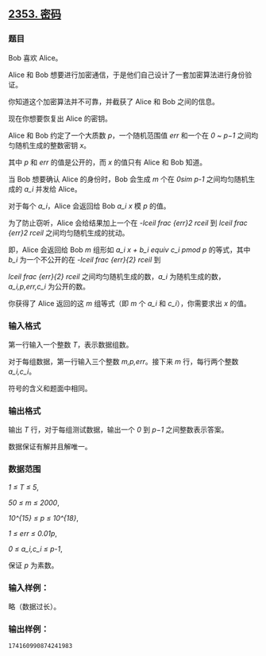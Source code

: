 ## [2353. 密码](https://www.acwing.com/problem/content/2355/)

### 题目

Bob 喜欢 Alice。

Alice 和 Bob 想要进行加密通信，于是他们自己设计了一套加密算法进行身份验证。

你知道这个加密算法并不可靠，并截获了 Alice 和 Bob 之间的信息。

现在你想要恢复出 Alice 的密钥。

Alice 和 Bob 约定了一个大质数 *p*，一个随机范围值 *err* 和一个在 *0 ~ p−1* 之间均匀随机生成的整数密钥 *x*。

其中 *p* 和 *err* 的值是公开的，而 *x* 的值只有 Alice 和 Bob 知道。

当 Bob 想要确认 Alice 的身份时，Bob 会生成 *m* 个在 *0sim p-1* 之间均匀随机生成的 *a_i* 并发给 Alice。

对于每个 *a_i*，Alice 会返回给 Bob *a_i x* 模 *p* 的值。

为了防止窃听，Alice 会给结果加上一个在 *-lceil frac {err}2 rceil* 到 *lceil frac {err}2 rceil* 之间均匀随机生成的扰动。

即，Alice 会返回给 Bob *m* 组形如 *a_i x + b_i equiv c_i pmod p* 的等式，其中 *b_i* 为一个不公开的在 *-lceil frac {err}{2} rceil* 到

*lceil frac {err}{2} rceil* 之间均匀随机生成的数，*a_i* 为随机生成的数，*a_i,p,err,c_i* 为公开的数。

你获得了 Alice 返回的这 *m* 组等式（即 *m* 个 *a_i* 和 *c_i*），你需要求出 *x* 的值。

### 输入格式

第一行输入一个整数 *T*，表示数据组数。

对于每组数据，第一行输入三个整数 *m,p,err*。接下来 *m* 行，每行两个整数 *a_i,c_i*。

符号的含义和题面中相同。

### 输出格式

输出 *T* 行，对于每组测试数据，输出一个 *0* 到 *p−1* 之间整数表示答案。

数据保证有解并且解唯一。

### 数据范围

*1 ≤ T ≤ 5*,

*50 ≤ m ≤ 2000*,

*10^{15} ≤ p ≤ 10^{18}*,

*1 ≤ err ≤ 0.01p*,

*0 ≤ a_i,c_i ≤ p-1*,

保证 *p* 为素数。

### 输入样例：

略（数据过长）。

### 输出样例：

```
174160990874241983
```

